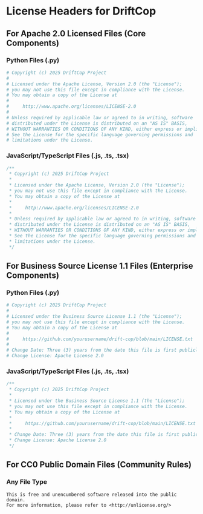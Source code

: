 # License Headers for DriftCop

## For Apache 2.0 Licensed Files (Core Components)

### Python Files (.py)
```python
# Copyright (c) 2025 DriftCop Project
# 
# Licensed under the Apache License, Version 2.0 (the "License");
# you may not use this file except in compliance with the License.
# You may obtain a copy of the License at
# 
#     http://www.apache.org/licenses/LICENSE-2.0
# 
# Unless required by applicable law or agreed to in writing, software
# distributed under the License is distributed on an "AS IS" BASIS,
# WITHOUT WARRANTIES OR CONDITIONS OF ANY KIND, either express or implied.
# See the License for the specific language governing permissions and
# limitations under the License.
```

### JavaScript/TypeScript Files (.js, .ts, .tsx)
```javascript
/**
 * Copyright (c) 2025 DriftCop Project
 * 
 * Licensed under the Apache License, Version 2.0 (the "License");
 * you may not use this file except in compliance with the License.
 * You may obtain a copy of the License at
 * 
 *     http://www.apache.org/licenses/LICENSE-2.0
 * 
 * Unless required by applicable law or agreed to in writing, software
 * distributed under the License is distributed on an "AS IS" BASIS,
 * WITHOUT WARRANTIES OR CONDITIONS OF ANY KIND, either express or implied.
 * See the License for the specific language governing permissions and
 * limitations under the License.
 */
```

## For Business Source License 1.1 Files (Enterprise Components)

### Python Files (.py)
```python
# Copyright (c) 2025 DriftCop Project
# 
# Licensed under the Business Source License 1.1 (the "License");
# you may not use this file except in compliance with the License.
# You may obtain a copy of the License at
# 
#     https://github.com/yourusername/drift-cop/blob/main/LICENSE.txt
# 
# Change Date: Three (3) years from the date this file is first publicly distributed
# Change License: Apache License 2.0
```

### JavaScript/TypeScript Files (.js, .ts, .tsx)
```javascript
/**
 * Copyright (c) 2025 DriftCop Project
 * 
 * Licensed under the Business Source License 1.1 (the "License");
 * you may not use this file except in compliance with the License.
 * You may obtain a copy of the License at
 * 
 *     https://github.com/yourusername/drift-cop/blob/main/LICENSE.txt
 * 
 * Change Date: Three (3) years from the date this file is first publicly distributed
 * Change License: Apache License 2.0
 */
```

## For CC0 Public Domain Files (Community Rules)

### Any File Type
```
This is free and unencumbered software released into the public domain.
For more information, please refer to <http://unlicense.org/>
```